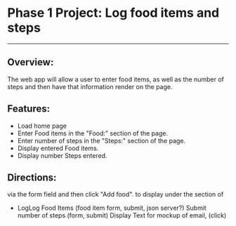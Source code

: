 # Phase 1 Project: Log food items and steps

---

## Overview:

The web app will allow a user to enter food items, as well as the number of steps and then have that information render on the page.

## Features:

- Load home page
- Enter Food items in the "Food:" section of the page.
- Enter number of steps in the "Steps:" section of the page.
- Display entered Food items.
- Display number Steps entered.

## Directions:

via the form field and then click "Add food".
to display under the section of

- LogLog Food Items (food item form, submit, json server?)
  Submit number of steps (form, submit)
  Display Text for mockup of email, (click)
